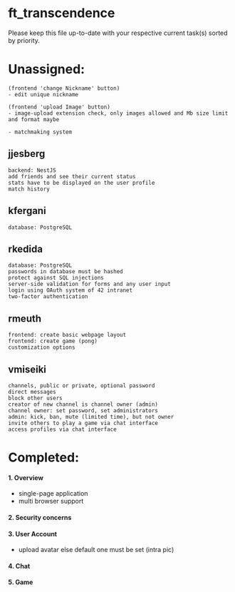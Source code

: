 # ft_transcendence

Please keep this file up-to-date with your respective current task(s) sorted by priority.

# Unassigned:

```
(frontend 'change Nickname' button)
- edit unique nickname

(frontend 'upload Image' button)
- image-upload extension check, only images allowed and Mb size limit and format maybe

- matchmaking system
```

## jjesberg

```
backend: NestJS
add friends and see their current status
stats have to be displayed on the user profile
match history
```

## kfergani

```
database: PostgreSQL
```

## rkedida

```
database: PostgreSQL
passwords in database must be hashed
protect against SQL injections
server-side validation for forms and any user input
login using OAuth system of 42 intranet
two-factor authentication
```

## rmeuth

```
frontend: create basic webpage layout
frontend: create game (pong)
customization options
```

## vmiseiki

```
channels, public or private, optional password
direct messages
block other users
creator of new channel is channel owner (admin)
channel owner: set password, set administrators
admin: kick, ban, mute (limited time), but not owner
invite others to play a game via chat interface
access profiles via chat interface
```

# Completed:

#### 1. Overview

- single-page application
- multi browser support

#### 2. Security concerns

#### 3. User Account

- upload avatar else default one must be set (intra pic)

#### 4. Chat

#### 5. Game
